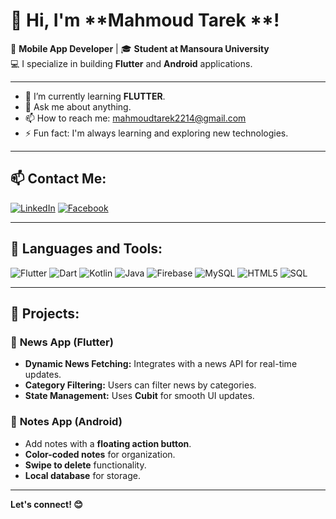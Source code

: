 # 👋 Hi, I'm **Mahmoud Tarek **!

🚀 **Mobile App Developer** | 🎓 **Student at Mansoura University**  
💻 I specialize in building **Flutter** and **Android** applications.

---

- 🌱 I’m currently learning **FLUTTER**.
- 💬 Ask me about anything.
- 📫 How to reach me: [mahmoudtarek2214@gmail.com](mailto:mahmoudtarek2214@gmail.com)
- ⚡ Fun fact: I'm always learning and exploring new technologies.

---

## 📫 Contact Me:
[![LinkedIn](https://img.shields.io/badge/LinkedIn-0077B5?style=for-the-badge&logo=linkedin&logoColor=white)](https://www.linkedin.com/in/mahmoud-elgamal22?utm_source=share&utm_campaign=share_via&utm_content=profile&utm_medium=android_app)
[![Facebook](https://img.shields.io/badge/Facebook-1877F2?style=for-the-badge&logo=facebook&logoColor=white)](https://www.facebook.com/MahmoudTarekFouad?mibextid=ZbWKwL)


---

## 🔧 Languages and Tools:
![Flutter](https://img.shields.io/badge/Flutter-02569B?style=for-the-badge&logo=flutter&logoColor=white)
![Dart](https://img.shields.io/badge/Dart-0175C2?style=for-the-badge&logo=dart&logoColor=white)
![Kotlin](https://img.shields.io/badge/Kotlin-0095D5?style=for-the-badge&logo=kotlin&logoColor=white)
![Java](https://img.shields.io/badge/Java-ED8B00?style=for-the-badge&logo=java&logoColor=white)
![Firebase](https://img.shields.io/badge/firebase-ffca28?style=for-the-badge&logo=firebase&logoColor=black)
![MySQL](https://img.shields.io/badge/mysql-4479A1?style=for-the-badge&logo=mysql&logoColor=white)
![HTML5](https://img.shields.io/badge/HTML5-E34F26?style=for-the-badge&logo=html5&logoColor=white)
![SQL](https://img.shields.io/badge/SQL-336791?style=for-the-badge&logo=postgresql&logoColor=white)

---

## 💼 Projects:
### 📱 **News App (Flutter)**
- **Dynamic News Fetching:** Integrates with a news API for real-time updates.
- **Category Filtering:** Users can filter news by categories.
- **State Management:** Uses **Cubit** for smooth UI updates.

### 📝 **Notes App (Android)**
- Add notes with a **floating action button**.
- **Color-coded notes** for organization.
- **Swipe to delete** functionality.
- **Local database** for storage.

---
**Let's connect! 😊**
